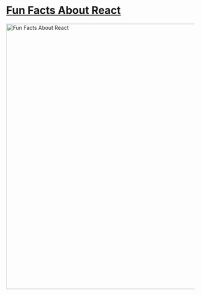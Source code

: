 # [Fun Facts About React](https://fun-facts-about-react-static.netlify.app/)


<img width="711" alt="Fun Facts About React" src="https://user-images.githubusercontent.com/82247833/201512105-1c0e4b02-ca24-4420-9bbc-f7576dcbbbed.png">
